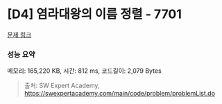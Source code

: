 # [D4] 염라대왕의 이름 정렬 - 7701 

[문제 링크](https://swexpertacademy.com/main/code/problem/problemDetail.do?contestProbId=AWqU0zh6rssDFARG) 

### 성능 요약

메모리: 165,220 KB, 시간: 812 ms, 코드길이: 2,079 Bytes



> 출처: SW Expert Academy, https://swexpertacademy.com/main/code/problem/problemList.do